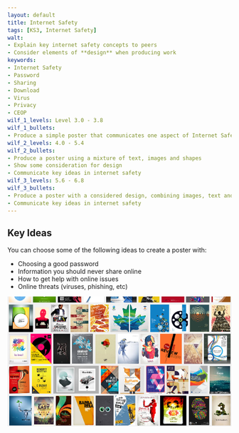 ```yaml
---
layout: default
title: Internet Safety
tags: [KS3, Internet Safety]
walt:
- Explain key internet safety concepts to peers
- Consider elements of **design** when producing work
keywords:
- Internet Safety
- Password
- Sharing
- Download
- Virus
- Privacy
- CEOP
wilf_1_levels: Level 3.0 - 3.8
wilf_1_bullets:
- Produce a simple poster that communicates one aspect of Internet Safety
wilf_2_levels: 4.0 - 5.4
wilf_2_bullets:
- Produce a poster using a mixture of text, images and shapes
- Show some consideration for design
- Communicate key ideas in internet safety
wilf_3_levels: 5.6 - 6.8
wilf_3_bullets:
- Produce a poster with a considered design, combining images, text and shapes
- Communicate key ideas in internet safety
---
```

## Key Ideas

You can choose some of the following ideas to create a poster with:

* Choosing a good password
* Information you should never share online
* How to get help with online issues
* Online threats (viruses, phishing, etc)

[![Poster Designs](/resources/images/poster-designs-small.png)](/resources/images/poster-designs.png)